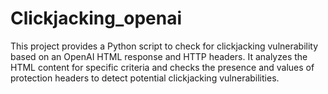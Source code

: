 # Clickjacking_openai
This project provides a Python script to check for clickjacking vulnerability based on an OpenAI HTML response and HTTP headers. It analyzes the HTML content for specific criteria and checks the presence and values of protection headers to detect potential clickjacking vulnerabilities.

